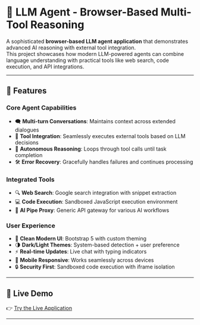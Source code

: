 # 🤖 LLM Agent - Browser-Based Multi-Tool Reasoning

A sophisticated **browser-based LLM agent application** that demonstrates advanced AI reasoning with external tool integration.  
This project showcases how modern LLM-powered agents can combine language understanding with practical tools like web search, code execution, and API integrations.

---

## 🌟 Features

### Core Agent Capabilities
- 🗨️ **Multi-turn Conversations**: Maintains context across extended dialogues  
- 🔧 **Tool Integration**: Seamlessly executes external tools based on LLM decisions  
- 🤖 **Autonomous Reasoning**: Loops through tool calls until task completion  
- 🛠️ **Error Recovery**: Gracefully handles failures and continues processing  

### Integrated Tools
- 🔍 **Web Search**: Google search integration with snippet extraction  
- 💻 **Code Execution**: Sandboxed JavaScript execution environment  
- 🔗 **AI Pipe Proxy**: Generic API gateway for various AI workflows  

### User Experience
- 🎨 **Clean Modern UI**: Bootstrap 5 with custom theming  
- 🌗 **Dark/Light Themes**: System-based detection + user preference  
- ⚡ **Real-time Updates**: Live chat with typing indicators  
- 📱 **Mobile Responsive**: Works seamlessly across devices  
- 🔒 **Security First**: Sandboxed code execution with iframe isolation  

---

## 🚀 Live Demo
👉 [Try the Live Application](https://llm-agent-five.vercel.app/)  

---
